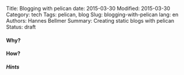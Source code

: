 Title: Blogging with pelican
date: 2015-03-30
Modified: 2015-03-30
Category: tech
Tags: pelican, blog
Slug: blogging-with-pelican
lang: en
Authors: Hannes Bellmer
Summary: Creating static blogs with pelican
Status: draft

#### Why?

#### How?

##### Hints
